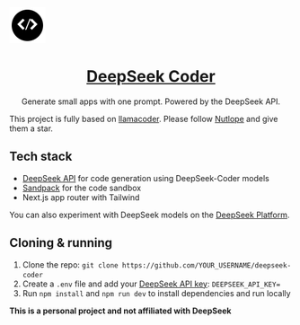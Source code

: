 <a href="https://www.deepseek-coder.io">
  <img alt="DeepSeek Coder" src="./public/favicon.svg">
  <h1 align="center">DeepSeek Coder</h1>
</a>

<p align="center">
  Generate small apps with one prompt. Powered by the DeepSeek API.
</p>

This project is fully based on [llamacoder](https://github.com/Nutlope/llamacoder). Please follow [Nutlope](https://github.com/Nutlope) and give them a star.

## Tech stack

- [DeepSeek API](https://platform.deepseek.com/docs) for code generation using DeepSeek-Coder models
- [Sandpack](https://sandpack.codesandbox.io/) for the code sandbox
- Next.js app router with Tailwind

You can also experiment with DeepSeek models on the [DeepSeek Platform](https://platform.deepseek.com/).

## Cloning & running

1. Clone the repo: `git clone https://github.com/YOUR_USERNAME/deepseek-coder`
2. Create a `.env` file and add your [DeepSeek API key](https://platform.deepseek.com/api-keys): `DEEPSEEK_API_KEY=`
3. Run `npm install` and `npm run dev` to install dependencies and run locally

**This is a personal project and not affiliated with DeepSeek**